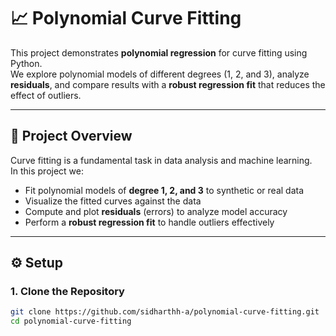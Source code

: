 # 📈 Polynomial Curve Fitting

This project demonstrates **polynomial regression** for curve fitting using Python.  
We explore polynomial models of different degrees (1, 2, and 3), analyze **residuals**, and compare results with a **robust regression fit** that reduces the effect of outliers.  

---

## 🚀 Project Overview
Curve fitting is a fundamental task in data analysis and machine learning.  
In this project we:
- Fit polynomial models of **degree 1, 2, and 3** to synthetic or real data  
- Visualize the fitted curves against the data  
- Compute and plot **residuals** (errors) to analyze model accuracy  
- Perform a **robust regression fit** to handle outliers effectively  

---

## ⚙️ Setup

### 1. Clone the Repository
```bash
git clone https://github.com/sidharthh-a/polynomial-curve-fitting.git
cd polynomial-curve-fitting
